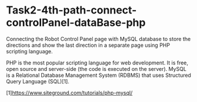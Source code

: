  # Task2-4th-path-connect-controlPanel-dataBase-php
Connecting the Robot Control Panel page with MySQL database to store the directions and show the last direction in a separate page using PHP scripting language.

PHP is the most popular scripting language for web development. It is free, open source and server-side (the code is executed on the server). MySQL is a Relational Database Management System (RDBMS) that uses Structured Query Language (SQL)[1].


[1]https://www.siteground.com/tutorials/php-mysql/